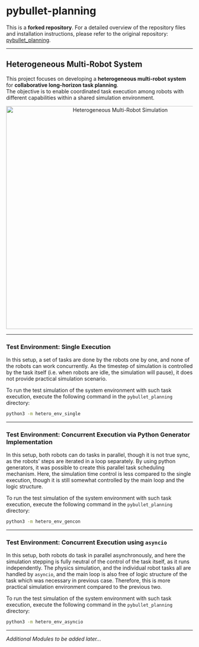 # pybullet-planning

This is a **forked repository**. For a detailed overview of the repository files and installation instructions, please refer to the original repository: [pybullet_planning](https://github.com/caelan/pybullet_planning).

---

## Heterogeneous Multi-Robot System

This project focuses on developing a **heterogeneous multi-robot system** for **collaborative long-horizon task planning**.  
The objective is to enable coordinated task execution among robots with different capabilities within a shared simulation environment.

<p align="center">
  <img src="images/hetero.gif" alt="Heterogeneous Multi-Robot Simulation" width="600"/>
</p>

---

### Test Environment: Single Execution

In this setup, a set of tasks are done by the robots one by one, and none of the robots can work concurrently. As the timestep of simulation is controlled by the task itself (i.e. when robots are idle, the simulation will pause), it does not provide practical simulation scenario. 

To run the test simulation of the system environment with such task execution, execute the following command in the `pybullet_planning` directory:

```bash
python3 -m hetero_env_single
```
---

### Test Environment: Concurrent Execution via Python Generator Implementation

In this setup, both robots can do tasks in parallel, though it is not true sync, as the robots' steps are iterated in a loop separately. By using python generators, it was possible to create this parallel task scheduling mechanism. Here, the simulation time control is less compared to the single execution, though it is still somewhat controlled by the main loop and the logic structure.

To run the test simulation of the system environment with such task execution, execute the following command in the `pybullet_planning` directory:

```bash
python3 -m hetero_env_gencon
```
---

### Test Environment: Concurrent Execution using `asyncio`

In this setup, both robots do task in parallel asynchronously, and here the simulation stepping is fully neutral of the control of the task itself, as it runs independently. The physics simulation, and the individual robot tasks all are handled by `asyncio`, and the main loop is also free of logic structure of the task which was necessary in previous case. Therefore, this is more practical simulation environment compared to the previous two.

To run the test simulation of the system environment with such task execution, execute the following command in the `pybullet_planning` directory:
```bash
python3 -m hetero_env_asyncio
```
---
*Additional Modules to be added later...*
